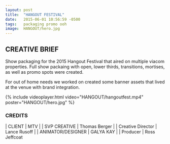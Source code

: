 ```yaml
---
layout: post
title:  "HANGOUT FESTIVAL"
date:   2015-06-01 10:56:59 -0500
tags:   packaging promo ooh
image:	HANGOUT/hero.jpg	
---
```


## CREATIVE BRIEF

Show packaging for the 2015 Hangout Festival that aired on multiple viacom properties.  Full show packaing with open, lower thirds, transitions, mortises, as well as promo spots were created.  

For out of home needs we worked on created some banner assets that lived at the venue with brand integration.  

{% include videoplayer.html video="HANGOUT/hangoutfest.mp4" poster="HANGOUT/hero.jpg" %}

### CREDITS


| CLIENT | MTV |
| SVP CREATIVE | Thomas Berger |
| Creative Director | Lance Rusoff |
| ANIMATOR/DESIGNER | GALYA KAY |
| Producer | Ross Jeffcoat
